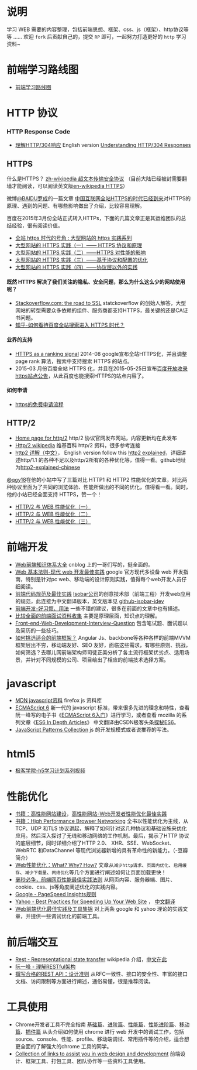 # 说明
学习 WEB 需要的内容整理，包括前端思想、框架、css、js（框架）、http协议等等 ……
欢迎 `fork` 后贡献自己的，提交 `RP` 即可，一起努力打造更好的 `http` 学习资料~

# 前端学习路线图
- [前端学习路线图](https://github.com/unruledboy/WebFrontEndStack)

# HTTP 协议
### HTTP Response Code
- [理解HTTP/304响应](http://www.cnblogs.com/ziyunfei/archive/2012/11/17/2772729.html)  English version [Understanding HTTP/304 Responses](http://www.telerik.com/blogs/understanding-http-304-responses)

## HTTPS
什么是HTTPS？ [zh-wikipedia 超文本传输安全协议](http://zh.wikipedia.org/zh/%E8%B6%85%E6%96%87%E6%9C%AC%E4%BC%A0%E8%BE%93%E5%AE%89%E5%85%A8%E5%8D%8F%E8%AE%AE) （目前大陆已经被封需要翻墙才能阅读，可以阅读英文版[en-wikipedia HTTPS](http://en.wikipedia.org/wiki/HTTPS)）

微博[@BAIDU罗成](http://weibo.com/u/1822556675)的一篇文章 [中国互联网全站HTTPS的时代已经到来](http://blog.csdn.net/luocn99/article/details/39777707)对HTTPS的原理、遇到的问题、有哪些影响做出了介绍，比较容易理解。

百度在2015年3月份全站正式转入HTTPs，下面的几篇文章正是其运维团队的总结经验，很有阅读价值。
- [全站 https 时代的号角 : 大型网站的 https 实践系列](http://op.baidu.com/2015/04/https-index/)
- [大型网站的 HTTPS 实践（一）—— HTTPS 协议和原理](http://op.baidu.com/2015/04/https-s01a01/)
- [大型网站的 HTTPS 实践（二）——HTTPS 对性能的影响](http://op.baidu.com/2015/04/https-s01a02/)
- [大型网站的 HTTPS 实践（三）——基于协议和配置的优化](http://op.baidu.com/2015/04/https-s01a03/)
- [大型网站的 HTTPS 实践（四）——协议层以外的实践](http://op.baidu.com/2015/04/https-s01a04/)

#### 既然 HTTPS 解决了我们关注的隐私、安全问题，那么为什么这么少的网站使用呢？
- [Stackoverflow.com: the road to SSL](http://nickcraver.com/blog/2013/04/23/stackoverflow-com-the-road-to-ssl/) statckoverflow 的创始人解答，大型网站的转型需要众多依赖的组件、服务商都支持HTTPS，最关键的还是CA证书问题。
- [知乎-如何看待百度全站搜索进入 HTTPS 时代？](http://www.zhihu.com/question/28379088)


#### 业界的支持
- [HTTPS as a ranking signal](http://www.googlewebmastercentral.blogspot.ch/2014/08/https-as-ranking-signal.html) 2014-08 google宣布全站HTTPS化，并且调整page rank 算法，搜索中支持搜索 HTTPS 的站点。
- 2015-03 月份百度全站 HTTPS 化，并且在2015-05-25日宣布[百度开放收录https站点公告](http://zhanzhang.baidu.com/wiki/392)，从此百度也能搜索HTTPS的站点内容了。

#### 如何申请
- [https的免费申请流程](http://ljinkai.github.io/2015/06/30/https-2/)

## HTTP/2
- [Home page for http/2](http://http2.github.io/) http/2 协议官网发布网站，内容更新均在此发布
- [Http/2 wikipedia](http://en.wikipedia.org/wiki/HTTP/2) 维基百科 http/2 资料，很多参考连接
- [http2 详解（中文）](https://www.gitbook.com/book/ye11ow/http2-explained)， English version follow this [http2 explained](http://daniel.haxx.se/http2/)，详细讲述http/1.1 的各种不足以及http/2所有的各种优化等，值得一看。github地址为[http2-explained-chinese](https://github.com/ye11ow/http2-explained-chinese)

[@qgy18](https://twitter.com/qgy18)在他的小站中写了三篇对比 HTTP1 和 HTTP2 性能优化的文章，对比两种协议里面为了共同的浏览体验、性能所做出的不同的优化，值得看一看。同时，他的小站已经全面支持 HTTPS，赞一个！
- [HTTP/2 与 WEB 性能优化（一）](https://www.imququ.com/post/http2-and-wpo-1.html)
- [HTTP/2 与 WEB 性能优化（二）](https://www.imququ.com/post/http2-and-wpo-2.html)
- [HTTP/2 与 WEB 性能优化（三）](https://www.imququ.com/post/http2-and-wpo-3.html)

# 前端开发
- [Web前端知识体系大全](http://www.cnblogs.com/wangfupeng1988/p/4649709.html) cnblog 上的一哥们写的，挺全面的。
- [Web 基本法则-现代 web 开发最佳实践](https://developers.google.com/web/fundamentals/) google 官方现代多设备 web 开发指南，特别是针对pc web、移动端的设计原则实践，值得每个web开发人员仔细阅读。
- [前端代码规范及最佳实践](http://coderlmn.github.io/code-standards/) [Isobar公司](http://www.isobar.com/global/)的创意技术部（前端工程）开发web应用的规范，此连接为中文翻译版本，英文版本见 [github-isobar-idev](https://github.com/isobar-idev/code-standards)
- [前端开发-好习惯、用法](http://coderlmn.github.io/Front-End-Development-Guidelines/) 一些不错的建议，很多在前面的文章中也有描述。
- [比较全面的前端面试资料收集](https://github.com/hawx1993/Front-end-Interview-questions) 主要是原理层面，知识点的理解。
- [Front-end-Web-Development-Interview-Question](https://github.com/paddingme/Front-end-Web-Development-Interview-Question) 包含笔试题、面试题以及简历的一些技巧。
- [如何挑选适合的前端框架？](http://www.csdn.net/article/2015-05-11/2824656-fontend-Frameworks) Angular Js、backbone等各种各样的前端MVVM框架层出不穷，移动端友好、SEO 友好，面临这些需求，有哪些原则、挑战，如何筛选？去哪儿网前端架构师司徒正美分析了各主流行框架优劣点、适用场景，并针对不同规模的公司、项目给出了相应的前端技术选择方案。

# javascript
- [MDN javascript资料](https://developer.mozilla.org/zh-CN/docs/Web/JavaScript) firefox js 资料库
- [ECMAScript 6](https://zh.wikipedia.org/wiki/ECMAScript) 新一代的 javascript 标准，带来很多先进的理念和特性，查看阮一峰写的电子书《[ECMAScript 6入门](http://es6.ruanyifeng.com/)》进行学习，或者查看 mozilla 的系列文章《[ES6 In Depth Articles](https://hacks.mozilla.org/category/es6-in-depth/)》 中文翻译由CSDN极客头条[探秘ES6](http://www.csdn.net/tag/%E6%8E%A2%E7%A7%98es6/news)。
- [JavaScript Patterns Collection](http://shichuan.github.io/javascript-patterns/) js 的开发规模式或者说推荐的写法。

# html5
- [极客学院-h5学习计划系列视频](http://e.jikexueyuan.com/html5.html?hmsr=osc_word_html5_07.01)

# 性能优化

- [书籍：高性能网站建设](http://book.douban.com/subject/26411563/)，[高性能网站-Web开发者性能优化最佳实践](http://book.douban.com/subject/4719162/)
- [书籍：High Performance Browser Networking](http://book.douban.com/subject/25856314/) 全书以性能优化为主线，从TCP、UDP 和TLS 协议讲起，解释了如何针对这几种协议和基础设施来优化应用。然后深入探讨了无线和移动网络的工作机制。最后，揭示了HTTP 协议的底层细节，同时详细介绍了HTTP 2.0、 XHR、SSE、WebSocket、WebRTC 和DataChannel 等现代浏览器新增的具有革命性的新能力。（-豆瓣简介）
- [Web性能优化：What? Why? How?](http://www.cnblogs.com/dojo-lzz/p/4591446.html) 文章从`减少http请求`、`页面内优化`、`启用缓存`、`减少下载量`、`网络优化`等几个方面进行阐述如何让页面加载更快！
- [毫秒必争，前端网页性能最佳实践法则](http://www.cnblogs.com/developersupport/p/webpage-performance-best-practices.html)  从网页内容、服务器端、图片、cookie、css、js等角度阐述优化的实践内容。
- [Google - PageSpeed Insights规则](https://developers.google.com/speed/docs/insights/rules)
- [Yahoo - Best Practices for Speeding Up Your Web Site](https://developer.yahoo.com/performance/rules.html) ， [中文翻译](http://dudo.org/archives/2008051211216.html)
- [Web前端优化最佳实践及工具集锦](http://www.csdn.net/article/2013-09-23/2817020-web-performance-optimization) 对上两条 google 和 yahoo 理论的实践文章，并提供一些调试优化的前端工具。

# 前后端交互
- [Rest - Representational state transfer](https://en.wikipedia.org/wiki/Representational_state_transfer) wikipedia 介绍，[中文在此](https://zh.wikipedia.org/wiki/REST)
- [阮一峰 - 理解RESTful架构](http://www.ruanyifeng.com/blog/2011/09/restful.html)
- [撰写合格的REST API：设计准则](http://mp.weixin.qq.com/s?__biz=MzA3NDM0ODQwMw==&mid=208060670&idx=1&sn=ce67b8896985e8448137052b338093e0) 从RFC一致性、接口的安全性、丰富的接口文档、访问限制等方面进行阐述，通俗易懂，很是推荐阅读。

# 工具使用
- Chrome开发者工具不完全指南 [基础篇](http://web.jobbole.com/82558/)、[进阶篇](http://web.jobbole.com/82562/)、[性能篇](http://web.jobbole.com/82576/)、[性能进阶篇](http://web.jobbole.com/82590/)、[移动篇](http://web.jobbole.com/82612/)、[插件篇](http://web.jobbole.com/82701/) 从头介绍如何使用 chrome 进行 web 开发中的调试工作，包括 source、console、性能、profile、移动端调试、常用插件等的介绍，适合想更全面的了解强大的chrome 工具的同学。
- [Collection of links to assist you in web design and development](https://github.com/noahbuscher/Inspire) 前端设计、框架工具、打包工具、团队协作等一些资料工具使用。